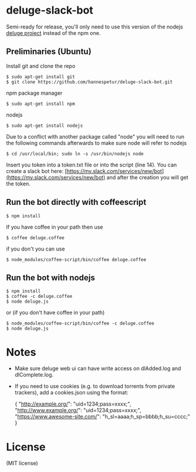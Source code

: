 # deluge-slack-bot

Semi-ready for release, you'll only need to use this version of the nodejs [deluge project](https://github.com/hannespetur/deluge) instead of the npm one.

## Preliminaries (Ubuntu)
Install git and clone the repo

	$ sudo apt-get install git
	$ git clone https://github.com/hannespetur/deluge-slack-bot.git

npm package manager

	$ sudo apt-get install npm

nodejs

	$ sudo apt-get install nodejs

Due to a conflict with another package called "node" you will need to run the following commands afterwards to make sure node will refer to nodejs

	$ cd /usr/local/bin; sudo ln -s /usr/bin/nodejs node

Insert you token into a token.txt file or into the script (line 14). You can create a slack bot here: [https://my.slack.com/services/new/bot](https://my.slack.com/services/new/bot) and after the creation you will get the token.

## Run the bot directly with coffeescript

	$ npm install

If you have coffee in your path then use

	$ coffee deluge.coffee

if you don't you can use

	$ node_modules/coffee-script/bin/coffee deluge.coffee

## Run the bot with nodejs

	$ npm install
	$ coffee -c deluge.coffee
	$ node deluge.js

or (if you don't have coffee in your path)

	$ node_modules/coffee-script/bin/coffee -c deluge.coffee
	$ node deluge.js

# Notes
* Make sure deluge web ui can have write access on dlAdded.log and dlComplete.log. 
* If you need to use cookies (e.g. to download torrents from private trackers), add a cookies.json using the format:

	{
		"http://example.org/": "uid=1234;pass=xxxx;",
		"http://www.example.org/": "uid=1234;pass=xxxx;",
		"https://www.awesome-site.com/": "h_sl=aaaa;h_sp=bbbb;h_su=cccc;"
	}

# License
(MIT license)